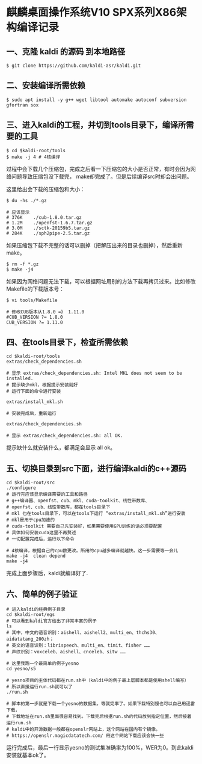 # 麒麟桌面操作系统V10 SPX系列X86架构编译记录

## 一、克隆 kaldi 的源码 到本地路径

```shell
$ git clone https://github.com/kaldi-asr/kaldi.git
```

## 二、安装编译所需依赖

```shell
$ sudo apt install -y g++ wget libtool automake autoconf subversion gfortran sox
```

## 三、进入kaldi的工程，并切到tools目录下，编译所需要的工具

```shell
$ cd $kaldi-root/tools
$ make -j 4 # 4核编译
```

过程中会下载几个压缩包，完成之后看一下压缩包的大小是否正常，有时会因为网络问题导致压缩包没下载完，
make却完成了。但是后续编译src时却会出问题。

这里给出会下载的压缩包和大小：

```shell
$ du -hs ./*.gz

# 应该显示
# 376K    ./cub-1.8.0.tar.gz
# 1.2M    ./openfst-1.6.7.tar.gz
# 3.0M    ./sctk-20159b5.tar.gz
# 284K    ./sph2pipe-2.5.tar.gz
```

如果压缩包下载不完整的话可以删掉（把解压出来的目录也删掉），然后重新make。
```shell
$ rm -f *.gz
$ make -j4
```


如果因为网络问题无法下载，可以根据网址用别的方法下载再拷贝过来。比如修改Makefile的下载版本号：

```shell
$ vi tools/Makefile

# 修改CUB版本从1.8.0 =》 1.11.0
#CUB_VERSION ?= 1.8.0
CUB_VERSION ?= 1.11.0
```

## 四、在tools目录下，检查所需依赖

```shell
cd $kaldi-root/tools
extras/check_dependencies.sh

# 显示 extras/check_dependencies.sh: Intel MKL does not seem to be installed.
# 提示缺少mkl，根据提示安装就好
# 运行下面的命令进行安装

extras/install_mkl.sh

# 安装完成后，重新运行

extras/check_dependencies.sh

# 显示 extras/check_dependencies.sh: all OK.
```
提示缺什么就安装什么，都满足会显示 all ok。

## 五、切换目录到src下面，进行编译kaldi的c++源码

```shell
cd $kaldi-root/src
./configure
# 运行完应该显示编译需要的工具和路径
# g++编译器、openfst、cub、mkl、cuda-toolkit、线性带数库、
# openfst、cub、线性带数库，都在tools目录下
# mkl 也在tools目录下，可以在tools下运行 “extras/install_mkl.sh”进行安装
# mkl是用于cpu加速的
# cuda-toolkit 需要自己先安装好，如果需要使用GPU训练的话必须要配置
# 具体如何安装cuda这里不再赘述
# 一切配置完成后，运行以下命令

# 4核编译，根据自己的cpu数更改。所用的cpu越多编译就越快。这一步需要等一会儿
make -j4  clean depend
make -j4
```
完成上面步骤后，kaldi就编译好了.

## 六、简单的例子验证

```shell
# 进入kaldi的经典例子目录
cd $kaldi-root/egs
# 可以看到kaldi官方给出了非常丰富的例子
ls
# 其中，中文的语音识别：aishell、aishell2、multi_en、thchs30、aidatatang_200zh；
# 英文的语音识别：librispeech、multi_en、timit、fisher ……
# 声纹识别：voxceleb、aishell、cnceleb、sitw ……

# 这里我跑一个最简单的例子yesno
cd yesno/s5

# yesno项目的主体代码都在run.sh中（kaldi中的例子最上层脚本都是使用shell编写）
# 所以直接运行run.sh就可以了
./run.sh

# 脚本的第一步就是下载一个yesno的数据集，等就完事了。如果下载特别慢也可以自己用迅雷下载，
# 下载地址在run.sh里面很容易找到。下载完后根据run.sh的代码放到指定位置，然后接着运行run.sh
# kaldi中的开源数据一般都在openslr网站上，这个网站在国内有个镜像。
# https://openslr.magicdatatech.com/ 用这个网站下载应该会快一些
```

运行完成后，最后一行显示yesno的测试集准确率为100%，WER为0。到此kaldi安装就基本ok了。

